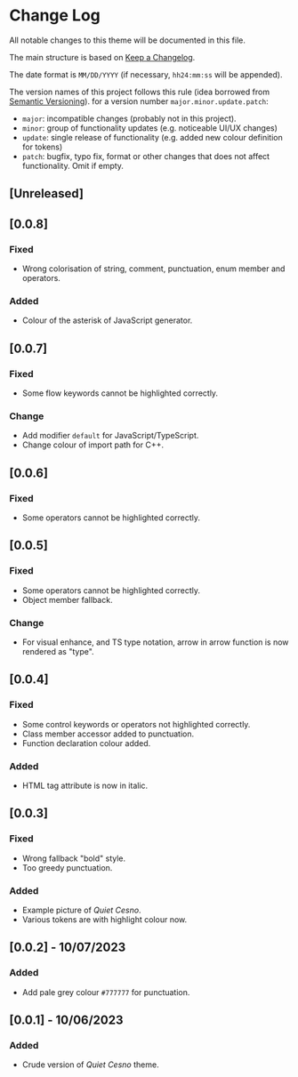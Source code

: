 # Change Log

All notable changes to this theme will be documented in this file.

The main structure is based on [Keep a Changelog](https://keepachangelog.com/en/1.0.0/).

The date format is `MM/DD/YYYY` (if necessary, `hh24:mm:ss` will be appended).

The version names of this project follows this rule (idea borrowed from [Semantic Versioning](https://semver.org/spec/v2.0.0.html)).
for a version number `major.minor.update.patch`:
* `major`: incompatible changes (probably not in this project).
* `minor`: group of functionality updates (e.g. noticeable UI/UX changes)
* `update`: single release of functionality (e.g. added new colour definition for tokens)
* `patch`: bugfix, typo fix, format or other changes that does not affect functionality. Omit if empty.

## [Unreleased]

## [0.0.8]

### Fixed

* Wrong colorisation of string, comment, punctuation, enum member and operators.

### Added

* Colour of the asterisk of JavaScript generator.

## [0.0.7]

### Fixed

* Some flow keywords cannot be highlighted correctly.

### Change

* Add modifier `default` for JavaScript/TypeScript.
* Change colour of import path for C++.

## [0.0.6]

### Fixed

* Some operators cannot be highlighted correctly.

## [0.0.5]

### Fixed

* Some operators cannot be highlighted correctly.
* Object member fallback.

### Change

* For visual enhance, and TS type notation, arrow in arrow function is now
  rendered as "type".

## [0.0.4]

### Fixed

* Some control keywords or operators not highlighted correctly.
* Class member accessor added to punctuation.
* Function declaration colour added.

### Added

* HTML tag attribute is now in italic.

## [0.0.3]

### Fixed

* Wrong fallback "bold" style.
* Too greedy punctuation.

### Added

* Example picture of *Quiet Cesno*.
* Various tokens are with highlight colour now.

## [0.0.2] - 10/07/2023

### Added

* Add pale grey colour `#777777` for punctuation.

## [0.0.1] - 10/06/2023

### Added

* Crude version of *Quiet Cesno* theme.